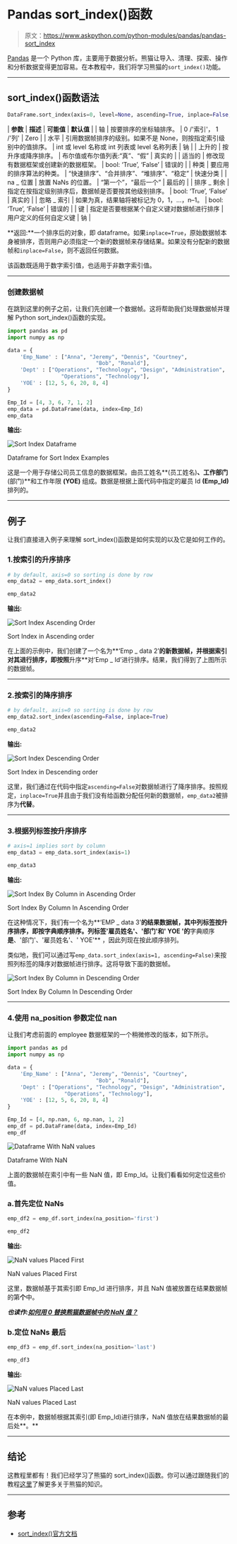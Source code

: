 # Pandas sort_index()函数

> 原文：<https://www.askpython.com/python-modules/pandas/pandas-sort_index>

[Pandas](https://www.askpython.com/python-modules/pandas/python-pandas-module-tutorial) 是一个 Python 库，主要用于数据分析。熊猫让导入、清理、探索、操作和分析数据变得更加容易。在本教程中，我们将学习熊猫的`sort_index()`功能。

* * *

## sort_index()函数语法

```py
DataFrame.sort_index(axis=0, level=None, ascending=True, inplace=False, kind='quicksort', na_position='last', sort_remaining=True, ignore_index=False, key=None)

```

| **参数** | **描述** | **可能值** | **默认值** |
| 轴 | 按要排序的坐标轴排序。 | 0 /'索引'，
1 /'列' | Zero |
| 水平 | 引用数据帧排序的级别。如果不是 None，则按指定索引级别中的值排序。 | int 或 level 名称或 int 列表或 level 名称列表 | 钠 |
| 上升的 | 按升序或降序排序。 | 布尔值或布尔值列表:“真”、“假” | 真实的 |
| 适当的 | 修改现有数据框架或创建新的数据框架。 | bool: ‘True’, ‘False’ | 错误的 |
| 种类 | 要应用的排序算法的种类。 | “快速排序”、“合并排序”、“堆排序”、“稳定” | 快速分类 |
| na _ 位置 | 放置 NaNs 的位置。 | “第一个”，“最后一个” | 最后的 |
| 排序 _ 剩余 | 指定在按指定级别排序后，数据帧是否要按其他级别排序。 | bool: ‘True’, ‘False’ | 真实的 |
| 忽略 _ 索引 | 如果为真，结果轴将被标记为 0，1，…，n–1。 | bool: ‘True’, ‘False’ | 错误的 |
| 键 | 指定是否要根据某个自定义键对数据帧进行排序 | 用户定义的任何自定义键 | 钠 |

**返回:**一个排序后的对象，即 dataframe。如果`inplace=True`，原始数据帧本身被排序，否则用户必须指定一个新的数据帧来存储结果。如果没有分配新的数据帧和`inplace=False`，则不返回任何数据。

该函数既适用于数字索引值，也适用于非数字索引值。

* * *

### 创建数据帧

在跳到这里的例子之前，让我们先创建一个数据帧。这将帮助我们处理数据帧并理解 Python sort_index()函数的实现。

```py
import pandas as pd 
import numpy as np

data = {
    'Emp_Name' : ["Anna", "Jeremy", "Dennis", "Courtney", 
                            "Bob", "Ronald"],
    'Dept' : ["Operations", "Technology", "Design", "Administration",
                 "Operations", "Technology"],
    'YOE' : [12, 5, 6, 20, 8, 4]
}

Emp_Id = [4, 3, 6, 7, 1, 2]
emp_data = pd.DataFrame(data, index=Emp_Id)
emp_data

```

**输出:**

![Sort Index Dataframe ](img/43aed9334c4c0e21c1d7a5a04608a659.png)

Dataframe for Sort Index Examples

这是一个用于存储公司员工信息的数据框架。由员工姓名**(员工姓名)**、工作部门**(部门)**和工作年限 **(YOE)** 组成。数据是根据上面代码中指定的雇员 Id **(Emp_Id)** 排列的。

* * *

## 例子

让我们直接进入例子来理解 sort_index()函数是如何实现的以及它是如何工作的。

### 1.按索引的升序排序

```py
# by default, axis=0 so sorting is done by row
emp_data2 = emp_data.sort_index()

emp_data2

```

**输出:**

![Sort Index Ascending Order](img/0b9dcb4c2c4b059b93322fec84106605.png)

Sort Index in Ascending order

在上面的示例中，我们创建了一个名为**‘Emp _ data 2’**的新数据帧，并根据索引对其进行排序，即按照**升序**对‘Emp _ Id’进行排序。结果，我们得到了上图所示的数据帧。

* * *

### 2.按索引的降序排序

```py
# by default, axis=0 so sorting is done by row
emp_data2.sort_index(ascending=False, inplace=True)

emp_data2

```

**输出:**

![Sort Index Descending Order](img/506058847175766a8d1d2a8cdc6cfd63.png)

Sort Index in Descending order

这里，我们通过在代码中指定`ascending=False`对数据帧进行了降序排序。按照规定，`inplace=True`并且由于我们没有给函数分配任何新的数据帧，`emp_data2`被排序为**代替**。

* * *

### 3.根据列标签按升序排序

```py
# axis=1 implies sort by column
emp_data3 = emp_data.sort_index(axis=1)

emp_data3

```

**输出:**

![Sort Index By Column in Ascending Order](img/4e3ee142fc70811a74938d5f123342b5.png)

Sort Index By Column In Ascending Order

在这种情况下，我们有一个名为**‘EMP _ data 3’**的结果数据帧，其中列标签按升序排序，即按字典顺序排序。列标签'雇员姓名'、'部门'和' YOE '的**字典顺序**是**、'部门'、'雇员姓名'、' YOE'** ，因此列现在按此顺序排列。

类似地，我们可以通过写`emp_data.sort_index(axis=1, ascending=False)`来按照列标签的降序对数据帧进行排序。这将导致下面的数据帧。

![Sort Index By Column in Descending Order](img/74842867eaa83451609655685725573f.png)

Sort Index By Column In Descending Order

* * *

### 4.使用 na_position 参数定位 nan

让我们考虑前面的 employee 数据框架的一个稍微修改的版本，如下所示。

```py
import pandas as pd 
import numpy as np

data = {
    'Emp_Name' : ["Anna", "Jeremy", "Dennis", "Courtney", 
                            "Bob", "Ronald"],
    'Dept' : ["Operations", "Technology", "Design", "Administration", 
                  "Operations", "Technology"],
    'YOE' : [12, 5, 6, 20, 8, 4]
}

Emp_Id = [4, np.nan, 6, np.nan, 1, 2]
emp_df = pd.DataFrame(data, index=Emp_Id)
emp_df

```

![Dataframe With NaN values](img/592001f580a633d4af38c55a0f015c74.png)

Dataframe With NaN

上面的数据帧在索引中有一些 NaN 值，即 Emp_Id。让我们看看如何定位这些价值。

### a.首先定位 NaNs

```py
emp_df2 = emp_df.sort_index(na_position='first')

emp_df2

```

**输出:**

![NaN values Placed First](img/939d8534d6a6e51d8d5bed151ed57dd2.png)

NaN values Placed First

这里，数据帧基于其索引即 Emp_Id 进行排序，并且 NaN 值被放置在结果数据帧的第**个**中。

***也读作:[如何用 0 替换熊猫数据帧中的 NaN 值？](https://www.askpython.com/python-modules/pandas/replace-nan-values-with-zero-pandas)***

### b.定位 NaNs 最后

```py
emp_df3 = emp_df.sort_index(na_position='last')

emp_df3

```

**输出:**

![NaN values Placed Last](img/660af0180c8a2462addc83c9b6a05bad.png)

NaN values Placed Last

在本例中，数据帧根据其索引(即 Emp_Id)进行排序，NaN 值放在结果数据帧的最后处**。**

* * *

## 结论

这教程里都有！我们已经学习了熊猫的 sort_index()函数。你可以通过跟随我们的教程[这里](https://www.askpython.com/python-modules/pandas)了解更多关于熊猫的知识。

* * *

## 参考

*   [sort_index()官方文档](https://pandas.pydata.org/docs/reference/api/pandas.DataFrame.sort_index.html)
